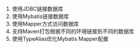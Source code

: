 1. 使用JDBC链接数据库
2. 使用Mybatis链接数据库 
3. 使用Mapper方式访问数据库
4. 支持Maven打包根据不同的环境链接到不同的数据库
5. 使用TypeAlias优化Mybatis Mapper配置